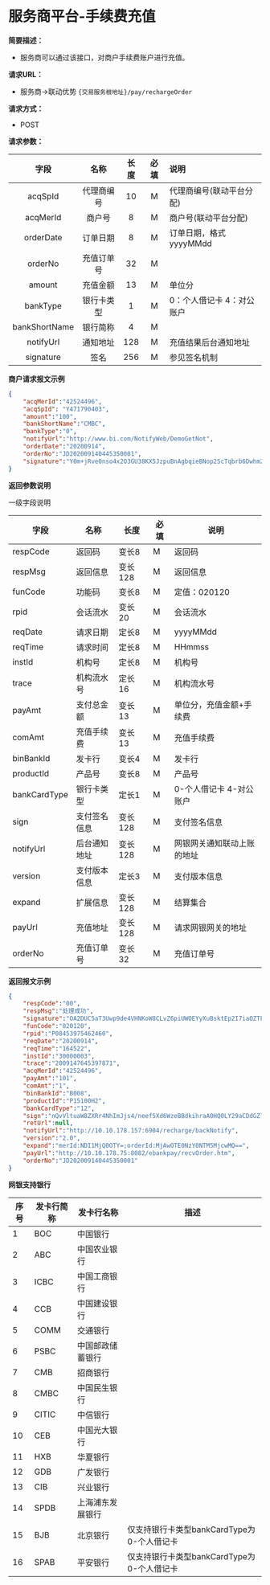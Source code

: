 # 服务商平台-手续费充值

**简要描述：** 
- 服务商可以通过该接口，对商户手续费账户进行充值。

**请求URL：** 
- 服务商->联动优势
`{交易服务根地址}/pay/rechargeOrder`

**请求方式：**
- POST 

**请求参数：** 

|	字段	 |	名称	  |	长度  	|	必填  	|	说明	  |
|:--------:|:--------:|:--------:|:--------:|:--------|
|	acqSpId	|	代理商编号	|	10	|	M	|	代理商编号(联动平台分配)	|
|	acqMerId	|	商户号	|	8	|	M	|	商户号(联动平台分配)	|
|	orderDate	|	订单日期	|	8	|	M	|	订单日期，格式yyyyMMdd	  |
|	orderNo	|	充值订单号	|	32	|	M	|		  |
|	amount	|	充值金额	|	13	|	M	|	单位分	  |
|	bankType	|	银行卡类型	|	1	|	M	|	0：个人借记卡 4：对公账户	  |
|	bankShortName	|	银行简称	|	4	|	M	|		  |
|	notifyUrl	|	通知地址	|	128	|	M	|	充值结果后台通知地址	  |
|	signature	|	签名	|	256	|	M	|	参见签名机制	|

 **商户请求报文示例**

```json
{
	"acqMerId":"42524496",
	"acqSpId": "Y471790403",
	"amount":"100",
	"bankShortName":"CMBC",
	"bankType":"0",
	"notifyUrl":"http://www.bi.com/NotifyWeb/DemoGetNot",
	"orderDate":"20200914",
	"orderNo":"JD202009140445350001",
	"signature":"Y0m+jRve0nso4x2O3GU38KX5JzpuBnAgbqieBNop2ScTqbrb6Dwhm2tfG/eU2M7OUJvAB3JeLesVVTD5Eh1LoxHcMtI5iaLPdW5bDDzeSFN1trGm9GFbuxebyrUzPSnPN1HAPTAZlmSMUArhHLJ5bp+wAm8gl37EtQLScBWlnRw="
}
```

 **返回参数说明** 
 
 一级字段说明

|	字段	|	名称	|	长度	|	必填	|	说明	|
|--------|--------|--------|--------|--------|
|	respCode	|	返回码	|	变长8	|	M	|	返回码	|
|	respMsg	|	返回信息	|	变长128	|	M	|	返回信息	|
|	funCode	|	功能码	|	变长8	|	M	|	定值：020120	|
|	rpid	|	会话流水	|	变长20	|	M	|	会话流水	|
|	reqDate	|	请求日期	|	定长8	|	M	|	yyyyMMdd	|
|	reqTime	|	请求时间	|	定长8	|	M	|	HHmmss	|
|	instId	|	机构号	|	定长8	|	M	|	机构号	|
|	trace	|	机构流水号	|	定长16	|	M	|	机构流水号	|
|	payAmt	|	支付总金额	|	变长13	|	M	|	单位分，充值金额+手续费	|
|	comAmt	|	充值手续费	|	变长13	|	M	|	充值手续费	|
|	binBankId	|	发卡行	|	变长4	|	M	|	发卡行	|
|	productId	|	产品号	|	变长8	|	M	|	产品号	|
|	bankCardType	|	银行卡类型	|	定长1	|	M	|	0-个人借记卡  4-对公账户	|
|	sign	|	支付签名信息	|	变长128	|	M	|	支付签名信息	|
|	notifyUrl	|	后台通知地址	|	变长128	|	M	|	网银网关通知联动上账的地址	|
|	version	|	支付版本信息	|	定长3	|	M	|	支付版本信息	|
|	expand	|	扩展信息	|	变长128	|	M	|	结算集合	|
|	payUrl	|	充值地址	|	变长128	|	M	|	请求网银网关的地址	|
|	orderNo	|	充值订单号	|	变长32	|	M	|	充值订单号	|




 **返回报文示例**

```json
{
    "respCode":"00",
    "respMsg":"处理成功",
    "signature":"OA2DUC5aT3Uwp9de4VHNKoW8CLvZ6piUWOEYyXuBsktEp2I7iaOZTFnOwgjrPVM8cDFaWN3qHBt1R+mN7nvrSZ4R7EtsbgDFMWgKAE8gNQCsUsPvjqpqUIc4+JVUaxLv/nhd2yt08/au07A/oDLIw5PJZdH8Vtf9zRUfmY9su/Y=",
    "funCode":"020120",
    "rpid":"P08453975462460",
    "reqDate":"20200914",
    "reqTime":"164522",
    "instId":"30000003",
    "trace":"2009147645397871",
    "acqMerId":"42524496",
    "payAmt":"101",
    "comAmt":"1",
    "binBankId":"B008",
    "productId":"P15100H2",
    "bankCardType":"12",
    "sign":"nQvVltuaW8ZXRr4NhImJjs4/neef5Xd6WzeBBdkihraA0HQ0LY29aCDdGZlJ7vP+IhSUkrkbuwLlAWZwyvmetx+hW/jRgG+dPCehs77tRHkQ2tqCMhAG8RkmUv0tW66ob2fxrUXK6gWwy458GIFqWrI1PyjsSaltE1ULAE4RTSU=",
    "retUrl":null,
    "notifyUrl":"http://10.10.178.157:6904/recharge/backNotify",
    "version":"2.0",
    "expand":"merId:NDI1MjQ0OTY=;orderId:MjAwOTE0NzY0NTM5MjcwMQ==",
    "payUrl":"http://10.10.178.75:8082/ebankpay/recvOrder.htm",
    "orderNo":"JD202009140445350001"
}
```



**网银支持银行** 

|	序号	|	发卡行简称	|	发卡行名称 |	描述	|
|--------|--------|--------|--------|
|	1	|	BOC	|	中国银行	|		|
|	2	|	ABC	|	中国农业银行	|		|
|	3	|	ICBC	|	中国工商银行	|		|
|	4	|	CCB	|	中国建设银行	|		|
|	5	|	COMM	|	交通银行	|		|
|	6	|	PSBC	|	中国邮政储蓄银行	|		|
|	7	|	CMB	|	招商银行	|		|
|	8	|	CMBC	|	中国民生银行	|		|
|	9	|	CITIC	|	中信银行	|		|
|	10	|	CEB	|	中国光大银行	|		|
|	11	|	HXB	|	华夏银行	|		|
|	12	|	GDB	|	广发银行	|		|
|	13	|	CIB	|	兴业银行	|		|
|	14	|	SPDB	|	上海浦东发展银行	|		|
|	15	|	BJB	|	北京银行	|	仅支持银行卡类型bankCardType为0-个人借记卡	|
|	16	|	SPAB	|	平安银行	|	仅支持银行卡类型bankCardType为0-个人借记卡	|




